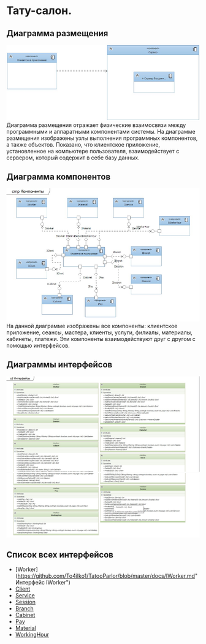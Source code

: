 # Тату-салон.
## Диаграмма размещения
![](https://github.com/To4ilko1/TatooParlor/blob/master/resources/picture1.jpg "Диаграмма размещения")
Диаграмма размещения отражает физические взаимосвязи между программными и аппаратными компонентами системы. 
На диаграмме размещения изображены узлы выполнения программных компонентов, а также объектов. 
Показано, что клиентское приложение, установленное на компьютере пользователя, 
взаимодействует с сервером, который содержит в себе базу данных.
## Диаграмма компонентов
![](https://github.com/To4ilko1/TatooParlor/blob/master/resources/picture2.jpg "Диаграмма компонентов")
На данной диаграмме изображены все компоненты: клиентское приложение, сеансы, мастера, клиенты, услуги, филиалы, материалы, кабинеты, платежи.
Эти компоненты взаимодействуют друг с другом с помощью интерфейсов.
## Диаграммы интерфейсов
![](https://github.com/To4ilko1/TatooParlor/blob/master/resources/picture3.jpg "Диаграмма интерфейсов")
![](https://github.com/To4ilko1/TatooParlor/blob/master/resources/picture4.jpg "Диаграмма интерфейсов")
## Список всех интерфейсов
* [Worker](https://github.com/To4ilko1/TatooParlor/blob/master/docs/IWorker.md" Интерфейс IWorker")
* [Client](https://github.com/To4ilko1/TatooParlor/blob/master/docs/IClient.md "Интерфейс IClient")
* [Service](https://github.com/To4ilko1/TatooParlor/blob/master/docs/IService.md "Интерфейс IService")
* [Session](https://github.com/To4ilko1/TatooParlor/blob/master/docs/ISession.md "Интерфейс ISession")
* [Branch](https://github.com/To4ilko1/TatooParlor/blob/master/docs/IBranch.md "Интерфейс IBranch")
* [Cabinet](https://github.com/To4ilko1/TatooParlor/blob/master/docs/ICabinet.md "Интерфейс ICabinet")
* [Pay](https://github.com/To4ilko1/TatooParlor/blob/master/docs/IPay.md "Интерфейс IPay")
* [Material](https://github.com/To4ilko1/TatooParlor/blob/master/docs/IMaterial.md "Интерфейс IMaterial")
* [WorkingHour](https://github.com/To4ilko1/TatooParlor/blob/master/docs/IWorkingHour.md "Интерфейс IWorkingHour")